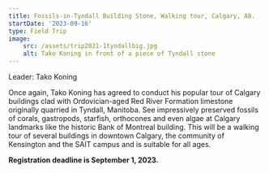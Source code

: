 ```yaml
---
title: Fossils-in-Tyndall Building Stone, Walking tour, Calgary, AB.
startDate: '2023-09-16'
type: Field Trip
image:
    src: /assets/trip2021-1tyndallbig.jpg
    alt: Tako Koning in front of a piece of Tyndall stone
---
```


Leader: Tako Koning

Once again, Tako Koning has agreed to conduct his popular tour of Calgary buildings clad with Ordovician-aged Red River Formation limestone originally quarried in Tyndall, Manitoba. See impressively preserved fossils of corals, gastropods, starfish, orthocones and even algae at Calgary landmarks like the historic Bank of Montreal building. This will be a walking tour of several buildings in downtown Calgary, the community of Kensington and the SAIT campus and is suitable for all ages.

**Registration deadline is September 1, 2023.**

